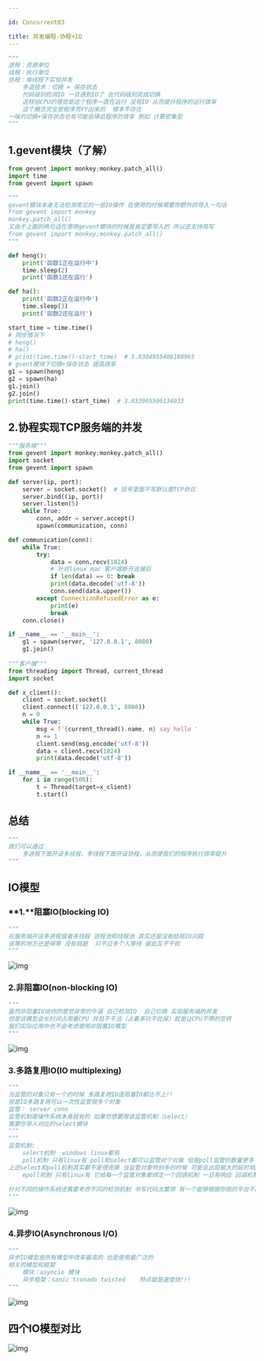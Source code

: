```yaml
---

id: Concurrent03

title: 并发编程-协程+IO
---
```


```python
"""
进程：资源单位
线程：执行单位
协程：单线程下实现并发  
    多道技术：切换 + 保存状态
    代码级别检测IO 一旦遇到IO了 在代码级别完成切换
    这样给CPU的感觉是这个程序一直在运行 没有IO 从而提升程序的运行效率
    这个概念完全是程序员YY出来的  根本不存在
一味的切换+保存状态也有可能会降低程序的效率 例如 计算密集型
"""
```

## 1.gevent模块（了解）

```python
from gevent import monkey;monkey.patch_all()
import time
from gevent import spawn

"""
gevent模块本身无法检测常见的一些IO操作 在使用的时候需要你额外的导入一句话
from gevent import monkey
monkey.patch_all()
又由于上面的两句话在使用gevent模块的时候是肯定要导入的 所以还支持简写
from gevent import monkey;monkey.patch_all()
"""

def heng():
    print('函数1正在运行中')
    time.sleep(2)
    print('函数1还在运行')

def ha():
    print('函数2正在运行中')
    time.sleep(3)
    print('函数2还在运行')

start_time = time.time()
# 同步情况下
# heng()
# ha()
# print(time.time()-start_time)  # 5.0384955406188965
# gvent模块下切换+保存状态 提高效率
g1 = spawn(heng)
g2 = spawn(ha)
g1.join()
g2.join()
print(time.time()-start_time)  # 3.033905506134033
```

## 2.协程实现TCP服务端的并发

```python
"""服务端"""
from gevent import monkey;monkey.patch_all()
import socket
from gevent import spawn

def server(ip, port):
    server = socket.socket()  # 括号里面不写默认是TCP协议
    server.bind((ip, port))
    server.listen(5)
    while True:
        conn, addr = server.accept()
        spawn(communication, conn)

def communication(conn):
    while True:
        try:
            data = conn.recv(1024)
            # 针对linux mac 客户端断开连接后
            if len(data) == 0: break
            print(data.decode('utf-8'))
            conn.send(data.upper())
        except ConnectionRefusedError as e:
            print(e)
            break
    conn.close()

if __name__ == '__main__':
    g1 = spawn(server, '127.0.0.1', 8080)
    g1.join()
    
"""客户端"""
from threading import Thread, current_thread
import socket

def x_client():
    client = socket.socket()
    client.connect(('127.0.0.1', 8080))
    n = 0
    while True:
        msg = f'{current_thread().name, n} say hello '
        n += 1
        client.send(msg.encode('utf-8'))
        data = client.recv(1024)
        print(data.decode('utf-8'))

if __name__ == '__main__':
    for i in range(500):
        t = Thread(target=x_client)
        t.start()
```

## 总结

```python
"""
我们可以通过
    多进程下面开设多线程，多线程下面开设协程，从而使我们的程序执行效率提升
"""
```

## IO模型

### **1.****阻塞IO(blocking IO)**

```python
"""
在服务端开设多进程或者多线程 进程池和线程池 其实还是没有结局IO问题 
该等的地方还是得等 没有规避  只不过多个人等待 彼此互不干扰
"""
```

![img](https://gitee.com/JqM1n/biog-image/raw/master/20210407193302.png)

### 2.非阻塞IO(non-blocking IO)

```python
"""
虽然非阻塞IO给你的感觉非常的牛逼 自己检测IO  自己切换 实现服务端的并发 
但是该模型会长时间占用着CPU 并且不干活（占着茅坑不拉屎）就是让CPU不停的空转
我们实际应用中也不会考虑使用非阻塞IO模型
"""
```

![img](https://gitee.com/JqM1n/biog-image/raw/master/20210407193330.png)

### 3.多路复用IO(IO multiplexing)

```python
"""
当监管的对象只有一个的时候 多路复用IO连阻塞IO都比不上!!
但是IO多路复用可以一次性监管很多个对象
监管： server conn
监管机制是操作系统本身就有的 如果你想要用该监管机制（select）
需要你导入对应的select模块
"""
"""
监管机制:
    select机制  windows linux都有
    poll机制 只有linux有 poll和select都可以监管对个对象 但是poll监管的数量更多
上述select和poll机制其实都不是很完美 当监管对象特别多的时候 可能会出现极大的延时响应
    epoll机制 只有linux有 它给每一个监管对象都绑定一个回调机制 一旦有响应 回调机制就会立刻发起提醒
    
针对不同的操作系统还需要考虑不同的检测机制 书写代码太繁琐 有一个能够根据你跑的平台不同自动帮你选择对应的监管机制-->selectors模块
"""
```

![img](https://gitee.com/JqM1n/biog-image/raw/master/20210407193401.png)

### 4.异步IO(Asynchronous I/O)

```python
"""
异步IO模型是所有模型中效率最高的 也是使用最广泛的
相关的模型和框架
    模块：asyncio 模块
    异步框架：sanic tronado twisted    特点就是速度快!!!
"""
```

![img](https://gitee.com/JqM1n/biog-image/raw/master/20210407193426.png)

## 四个IO模型对比

![img](https://gitee.com/JqM1n/biog-image/raw/master/20210407193817.png)